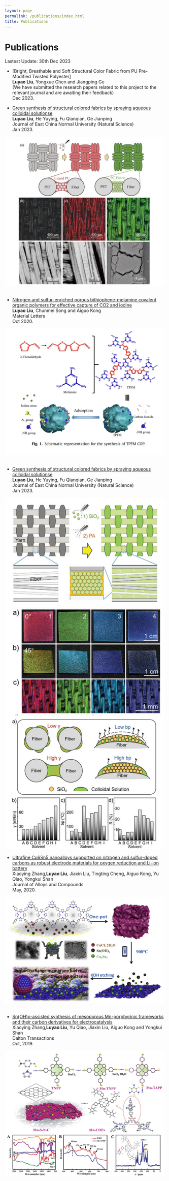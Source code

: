 ```yaml
---
layout: page
permalink: /publications/index.html
title: Publications
---
```


# Publications

Lastest Update: 30th Dec 2023 


- [Bright, Breathable and Soft Structural Color Fabric from PU Pre-Modified Twisted Polyester]<br>**Luyao Liu**, Yongxue Chen and Jiangping Ge<br>(We have submitted the research papers related to this project to the relevant journal and are awaiting their feedback)<br>Dec 2023.

- [Green synthesis of structural colored fabrics by spraying aqueous colloidal solutionse](https://Alina-LuyaoLiu.github.io/mypaper/H2O.pdf)<br>**Luyao Liu**, He Yuying, Fu Qianqian, Ge Jianping<br>Journal of East China Normal University (Natural Science)<br>Jan 2023.
<div>
<img src="/images/ECNU.jpg">
</div>
<br>

- [Nitrogen and sulfur-enriched porous bithiophene-melamine covalent organic polymers for effective capture of CO2 and iodine](https://Alina-LuyaoLiu.github.io/mypaper/2020ML.pdf)<br>**Luyao Liu**, Chunmei Song and Aiguo Kong<br>Material Letters<br>Oct 2020.
<div>
<img src="/images/ML.jpg">
</div>
<br>

- [Green synthesis of structural colored fabrics by spraying aqueous colloidal solutionse](https://Alina-LuyaoLiu.github.io/mypaper/H2O.pdf)<br>**Luyao Liu**, He Yuying, Fu Qianqian, Ge Jianping<br>Journal of East China Normal University (Natural Science)<br>Jan 2023.
<div class="third">
<img src="/images/AFM1.jpg">
<img src="/images/AFM2.jpg">
<img src="/images/AFM3.jpg">
</div>


- [Ultrafine Cu6Sn5 nanoalloys supported on nitrogen and sulfur-doped carbons as robust electrode materials for oxygen reduction and Li-ion battery](https://Alina-LuyaoLiu.github.io/mypaper/Cu6Sn5.pdf)<br>Xiaoying Zhang,**Luyao Liu**,  Jiaxin Liu, Tingting Cheng, Aiguo Kong, Yu Qiao, Yongkui Shan<br>Journal of Alloys and Compounds<br>May, 2020.<br>
<div>
<img src="/images/CU.jpg">
</div>
<br>

- [Sn(OH)x-assisted synthesis of mesoporous Mn-porphyrinic frameworks and their carbon derivatives for electrocatalysis](https://Alina-LuyaoLiu.github.io/mypaper/SnOHx.pdf)<br>Xiaoying Zhang,**Luyao Liu**,  Yu Qiao, Jiaxin Liu, Aiguo Kong and Yongkui Shan<br>Dalton Transactions<br>Oct, 2019.<br>
<div>
<img src="/images/SN.jpg">
</div>
<br>




<br>
